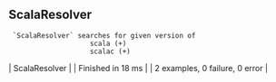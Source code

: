 ## ScalaResolver
  
     `ScalaResolver` searches for given version of               
                        scala (+)        
                        scalac (+)                                                        
                                                                                                                
| ScalaResolver |
| Finished in 18 ms |
| 2 examples, 0 failure, 0 error |